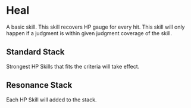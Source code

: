 # Heal

A basic skill. This skill recovers HP gauge for every hit. This skill will only happen if a judgment is within given judgment coverage of the skill.

## Standard Stack

Strongest HP Skills that fits the criteria will take effect.

## Resonance Stack

Each HP Skill will added to the stack.